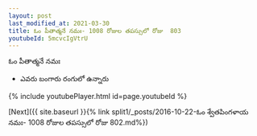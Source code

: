 ```yaml
---
layout: post
last_modified_at: 2021-03-30
title: ఓం పీతాత్మనే నమః- 1008 రోజుల తపస్సులో రోజు  803
youtubeId: 5mcvcIgVtrU
---
```

 
 
 ఓం పీతాత్మనే నమః  
 
 -  ఎవరు బంగారు రంగులో ఉన్నారు 
 
  
 
  
 
 
 
 
 
 


{% include youtubePlayer.html id=page.youtubeId %}
 
[Next]({{ site.baseurl }}{% link  split1/_posts/2016-10-22-ఓం శ్వేతపింగళాయ నమః- 1008 రోజుల తపస్సులో రోజు  802.md%})
 
